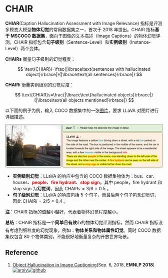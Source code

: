# CHAIR

**CHIAR**(Caption Hallucination Assessment with Image Relevance) 指标是评测多模态大模型**物体幻觉**的常用数据集之一，首次于 2018 年提出。CHAIR 指标**基于 MSCOCO 数据集**，面向于图像的文本描述（Image Captions）的物体幻觉评测。CHAIR 指标包含**句子级别**（Sentence-Level）和**实例级别**（Instance-Level）两个变体。

**CHAIRs** 衡量句子级别的幻觉程度：

$$
\text{CHIAR}i=\frac{|\lbrace\text{sentences with hallucinated object}\rbrace|}{|\lbrace\text{all sentences}\rbrace|}
$$

**CHAIRi** 衡量实例级别的幻觉程度：

$$
\text{CHIAR}s=\frac{|\lbrace\text{hallucinated objects}\rbrace|}{|\lbrace\text{all objects mentioned}\rbrace|}
$$

以下面的例子为例，输入 COCO 数据集中的一张[图片](http://images.cocodataset.org/val2014/COCO_val2014_000000499775.jpg)，要求 LLaVA 对图片进行详细描述。

![chair-example](./assets/chair-example.png)

- **实例级别幻觉**：LLaVA 的响应中包含的 COCO 数据集物体为：bus、car、houses、<span style="color:red">**people**</span>、<span style="color:red">**fire hydrant**</span>、<span style="color:red">**stop sign**</span>，其中 people，fire hydrant 和 stop sign 为**幻觉词**，因此 $\text{CHAIR}s= 3/6=0.5$ 。
- **句子级别幻觉**：LLaVA 的响应包括 5 个句子，而最后两个句子包含幻觉词，因此 $\text{CHAIR}i=2/5=0.4$ 。

**注**：CHAIR 指标的值越小越好，代表着物体幻觉程度越小。



**总结**：CHAIR 指标是一个**简单且有效**:thumbsup:的物体幻觉评测指标，然而 CHAIR 指标没有考虑到细粒度的幻觉现象，例如：**物体关系和物体属性幻觉**。同时 COCO 数据集仅包含 80 个物体类别，不能很好地衡量复杂的开放世界场景。



## Reference

1. [Object Hallucination in Image Captioning](https://arxiv.org/abs/1809.02156)(Sep. 6, 2018, **EMNLP 2018**) [![arxiv](https://img.shields.io/badge/arXiv-b31b1b.svg)](https://arxiv.org/abs/1809.02156)[![github](https://img.shields.io/github/stars/LisaAnne/Hallucination)](https://github.com/LisaAnne/Hallucination)

